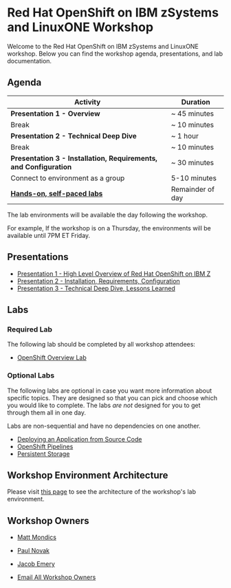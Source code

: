 # Red Hat OpenShift on IBM zSystems and LinuxONE Workshop

Welcome to the Red Hat OpenShift on IBM zSystems and LinuxONE workshop. Below you can find the workshop agenda, presentations, and lab documentation.

## Agenda

| Activity       | Duration     | 
| ---                  | ---           |
| **Presentation 1 - Overview**             | ~ 45 minutes   |
| Break           | ~ 10 minutes      |
| **Presentation 2 - Technical Deep Dive**           | ~ 1 hour      |
| Break           | ~ 10 minutes      |
| **Presentation 3 - Installation, Requirements, and Configuration**           | ~ 30 minutes      |
| Connect to environment as a group           | 5-10 minutes      |
| [**Hands-on, self-paced labs**](#labs)           | Remainder of day      |

<!---
| Activity       | Duration     | 
| ---                  | ---           |
| [**Presentation 1 - Overview**](presentations/combined-presentations.pdf)              | ~ 45 minutes   |
| Break           | ~ 10 minutes      |
| [**Presentation 2 - Technical Deep Dive**](presentations/combined-presentations.pdf#page=32)           | ~ 1 hour      |
| Connect to environment as a group           | ~ 10 minutes      |
| [**Hands-on, self-paced labs**](#labs)           | Remainder of day      |
--->

The lab environments will be available the day following the workshop.

For example, If the workshop is on a Thursday, the environments will be available until 7PM ET Friday.


## Presentations

* [Presentation 1 - High Level Overview of Red Hat OpenShift on IBM Z](presentations/combined-presentations.pdf)
* [Presentation 2 - Installation, Requirements, Configuration](presentations/combined-presentations.pdf#page=44)
* [Presentation 3 - Technical Deep Dive, Lessons Learned](presentations/combined-presentations.pdf#page=32)

## Labs
### Required Lab

The following lab should be completed by all workshop attendees: 

* [OpenShift Overview Lab](https://github.com/mmondics/openshift-intro)

### Optional Labs
The following labs are optional in case you want more information about specific topics. They are designed so that you can pick and choose which you would like to complete. The labs *are not* designed for you to get through them all in one day.

Labs are non-sequential and have no dependencies on one another.

* [Deploying an Application from Source Code](lab004/lab004-1.md)
* [OpenShift Pipelines](lab009/lab009-0.md)
* [Persistent Storage](lab006/lab006-1.md)

<!--- 
* [Deploying an Application with Quarkus Red Hat Runtime](lab008/lab008-1.md)
* [Deploying an Application with the Open Liberty Operator](lab007/lab007-1.md)
* [OpenShift Service Mesh](lab010/lab010-1.md)
* [Using the z/OS Cloud Broker](lab003/lab003-1.md)
* [Monitoring, Metering, and Metrics](lab005/lab005-1.md)
--->

## Workshop Environment Architecture

Please visit [this page](workshop-architecture.md) to see the architecture of the workshop's lab environment.

## Workshop Owners

* [Matt Mondics](mailto:matt.mondics@ibm.com)
* [Paul Novak](mailto:pwnovak@us.ibm.com)
* [Jacob Emery](mailto:jacob.emery@ibm.com)

* [Email All Workshop Owners](mailto:matt.mondics@ibm.com,pwnovak@us.ibm.com,jacob.emery@ibm.com)